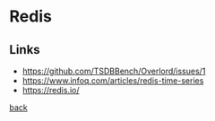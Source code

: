 # Redis

## Links

* https://github.com/TSDBBench/Overlord/issues/1
* https://www.infoq.com/articles/redis-time-series
* https://redis.io/

[back](../)
